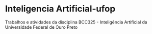 # Inteligencia Artificial-ufop
Trabalhos e atividades da disciplina BCC325 - Inteligência Artificial da Universidade Federal de Ouro Preto

